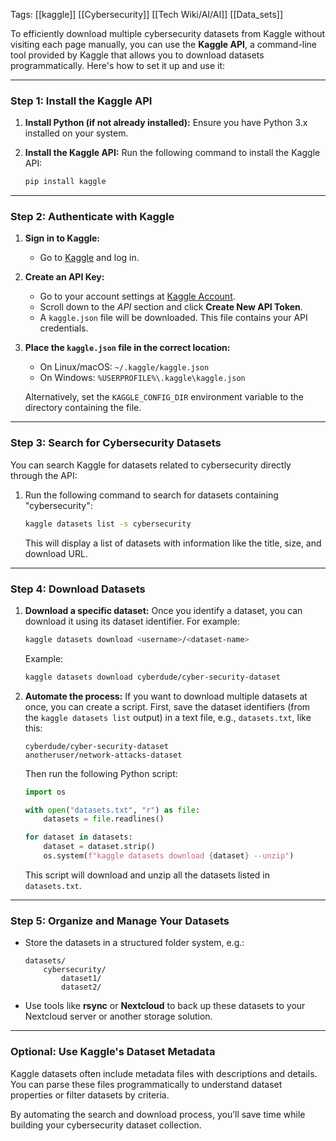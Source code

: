 Tags: [[kaggle]] [[Cybersecurity]] [[Tech Wiki/AI/AI]] [[Data_sets]]  

To efficiently download multiple cybersecurity datasets from Kaggle without visiting each page manually, you can use the **Kaggle API**, a command-line tool provided by Kaggle that allows you to download datasets programmatically. Here's how to set it up and use it:

---

### **Step 1: Install the Kaggle API**

1. **Install Python (if not already installed):**
   Ensure you have Python 3.x installed on your system.

2. **Install the Kaggle API:**
   Run the following command to install the Kaggle API:
   ```bash
   pip install kaggle
   ```

---

### **Step 2: Authenticate with Kaggle**

1. **Sign in to Kaggle:**
   - Go to [Kaggle](https://www.kaggle.com/) and log in.

2. **Create an API Key:**
   - Go to your account settings at [Kaggle Account](https://www.kaggle.com/account).
   - Scroll down to the *API* section and click **Create New API Token**.
   - A `kaggle.json` file will be downloaded. This file contains your API credentials.

3. **Place the `kaggle.json` file in the correct location:**
   - On Linux/macOS: `~/.kaggle/kaggle.json`
   - On Windows: `%USERPROFILE%\.kaggle\kaggle.json`

   Alternatively, set the `KAGGLE_CONFIG_DIR` environment variable to the directory containing the file.

---

### **Step 3: Search for Cybersecurity Datasets**

You can search Kaggle for datasets related to cybersecurity directly through the API:

1. Run the following command to search for datasets containing "cybersecurity":
   ```bash
   kaggle datasets list -s cybersecurity
   ```

   This will display a list of datasets with information like the title, size, and download URL.

---

### **Step 4: Download Datasets**

1. **Download a specific dataset:**
   Once you identify a dataset, you can download it using its dataset identifier. For example:
   ```bash
   kaggle datasets download <username>/<dataset-name>
   ```
   Example:
   ```bash
   kaggle datasets download cyberdude/cyber-security-dataset
   ```

2. **Automate the process:**
   If you want to download multiple datasets at once, you can create a script. First, save the dataset identifiers (from the `kaggle datasets list` output) in a text file, e.g., `datasets.txt`, like this:
   ```
   cyberdude/cyber-security-dataset
   anotheruser/network-attacks-dataset
   ```

   Then run the following Python script:
   ```python
   import os

   with open("datasets.txt", "r") as file:
       datasets = file.readlines()

   for dataset in datasets:
       dataset = dataset.strip()
       os.system(f"kaggle datasets download {dataset} --unzip")
   ```

   This script will download and unzip all the datasets listed in `datasets.txt`.

---

### **Step 5: Organize and Manage Your Datasets**

- Store the datasets in a structured folder system, e.g.:
  ```
  datasets/
      cybersecurity/
          dataset1/
          dataset2/
  ```

- Use tools like **rsync** or **Nextcloud** to back up these datasets to your Nextcloud server or another storage solution.

---

### **Optional: Use Kaggle's Dataset Metadata**

Kaggle datasets often include metadata files with descriptions and details. You can parse these files programmatically to understand dataset properties or filter datasets by criteria.

By automating the search and download process, you’ll save time while building your cybersecurity dataset collection.